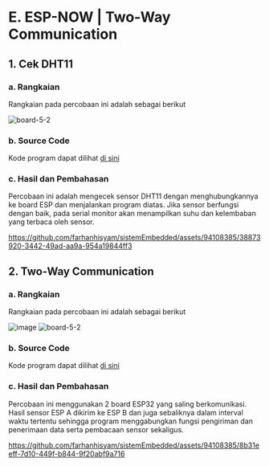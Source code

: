 # E. ESP-NOW | Two-Way Communication

## 1. Cek DHT11

### a. Rangkaian
Rangkaian pada percobaan ini adalah sebagai berikut

![board-5-2](https://github.com/farhanhisyam/sistemEmbedded/assets/94108385/f1ceb29a-9b82-4e35-9525-629cdad1b36e)

### b. Source Code
Kode program dapat dilihat <a href="1/2_way_comm_1/2_way_comm_1.ino">di sini</a>

### c. Hasil dan Pembahasan
Percobaan ini adalah mengecek sensor DHT11 dengan menghubungkannya ke board ESP dan menjalankan program diatas. Jika sensor berfungsi dengan baik,
pada serial monitor akan menampilkan suhu dan kelembaban yang terbaca oleh sensor.

https://github.com/farhanhisyam/sistemEmbedded/assets/94108385/38873920-3442-49ad-aa9a-954a19844ff3

## 2. Two-Way Communication

### a. Rangkaian
Rangkaian pada percobaan ini adalah sebagai berikut

![image](https://github.com/farhanhisyam/sistemEmbedded/assets/94108385/9095a6b2-c07e-41f7-ac99-c2021b27e56f)
![board-5-2](https://github.com/farhanhisyam/sistemEmbedded/assets/94108385/f1ceb29a-9b82-4e35-9525-629cdad1b36e)

### b. Source Code
Kode program dapat dilihat <a href="2/2_way_comm_2/2_way_comm_2.ino">di sini</a>

### c. Hasil dan Pembahasan
Percobaan ini menggunakan 2 board ESP32 yang saling berkomunikasi. Hasil sensor ESP A dikirim ke ESP B dan juga sebaliknya dalam interval waktu tertentu sehingga program menggabungkan fungsi pengiriman dan penerimaan data serta pembacaan sensor sekaligus.

https://github.com/farhanhisyam/sistemEmbedded/assets/94108385/8b31eeff-7d10-449f-b844-9f20abf9a716


